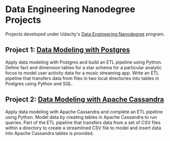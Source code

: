 # Data Engineering Nanodegree Projects
Projects developed under Udacity's [Data Engineering Nanodegree](https://www.udacity.com/course/data-engineer-nanodegree--nd027) program.

## Project 1: [Data Modeling with Postgres](https://github.com/sertozlu/Data-Engineering-Nanodegree-Projects/tree/master/Data-Modeling-with-Postgres)
Apply data modeling with Postgres and build an ETL pipeline using Python. Define fact and dimension tables for a star schema for a particular analytic focus to model user activity data for a music streaming app. Write an ETL pipeline that transfers data from files in two local directories into tables in Postgres using Python and SQL.

## Project 2: [Data Modeling with Apache Cassandra](https://github.com/sertozlu/Data-Engineering-Nanodegree-Projects/tree/master/Data-Modeling-with-Apache-Cassandra)
Apply data modeling with Apache Cassandra and complete an ETL pipeline using Python. Model data by creating tables in Apache Cassandra to run queries. Part of the ETL pipeline that transfers data from a set of CSV files within a directory to create a streamlined CSV file to model and insert data into Apache Cassandra tables is provided.
